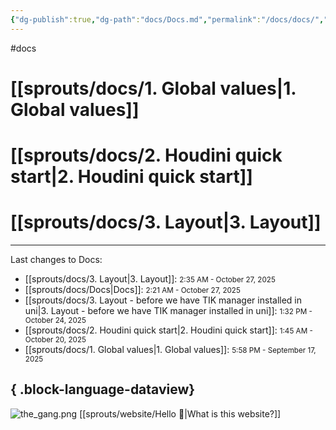 ```yaml
---
{"dg-publish":true,"dg-path":"docs/Docs.md","permalink":"/docs/docs/","tags":["gardenEntry"],"dgShowFileTree":true}
---
```


#docs

# [[sprouts/docs/1. Global values\|1. Global values]]

# [[sprouts/docs/2. Houdini quick start\|2. Houdini quick start]] 

# [[sprouts/docs/3. Layout\|3. Layout]]


---
Last changes to Docs:
- [[sprouts/docs/3. Layout\|3. Layout]]: <small> 2:35 AM - October 27, 2025</small>
- [[sprouts/docs/Docs\|Docs]]: <small> 2:21 AM - October 27, 2025</small>
- [[sprouts/docs/3. Layout - before we have TIK manager installed in uni\|3. Layout - before we have TIK manager installed in uni]]: <small> 1:32 PM - October 24, 2025</small>
- [[sprouts/docs/2. Houdini quick start\|2. Houdini quick start]]: <small> 1:45 AM - October 20, 2025</small>
- [[sprouts/docs/1. Global values\|1. Global values]]: <small> 5:58 PM - September 17, 2025</small>

{ .block-language-dataview}
---
![the_gang.png](/img/user/sprouts/website/the_gang.png)
[[sprouts/website/Hello 👋\|What is this website?]]


